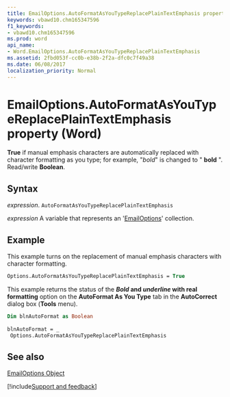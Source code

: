```yaml
---
title: EmailOptions.AutoFormatAsYouTypeReplacePlainTextEmphasis property (Word)
keywords: vbawd10.chm165347596
f1_keywords:
- vbawd10.chm165347596
ms.prod: word
api_name:
- Word.EmailOptions.AutoFormatAsYouTypeReplacePlainTextEmphasis
ms.assetid: 2fbd053f-cc0b-e38b-2f2a-dfc0c7f49a38
ms.date: 06/08/2017
localization_priority: Normal
---
```



# EmailOptions.AutoFormatAsYouTypeReplacePlainTextEmphasis property (Word)

 **True** if manual emphasis characters are automatically replaced with character formatting as you type; for example, "*bold*" is changed to " **bold** ". Read/write **Boolean**.


## Syntax

_expression_. `AutoFormatAsYouTypeReplacePlainTextEmphasis`

_expression_ A variable that represents an '[EmailOptions](Word.EmailOptions.md)' collection.


## Example

This example turns on the replacement of manual emphasis characters with character formatting.


```vb
Options.AutoFormatAsYouTypeReplacePlainTextEmphasis = True
```

This example returns the status of the  ***Bold* and _underline_ with real formatting** option on the **AutoFormat As You Type** tab in the **AutoCorrect** dialog box (**Tools** menu).




```vb
Dim blnAutoFormat as Boolean 
 
blnAutoFormat = _ 
 Options.AutoFormatAsYouTypeReplacePlainTextEmphasis
```


## See also


[EmailOptions Object](Word.EmailOptions.md)

[!include[Support and feedback](~/includes/feedback-boilerplate.md)]
